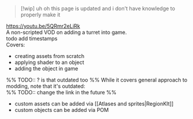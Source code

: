 > [!wip] uh oh this page is updated
> and i don't have knowledge to properly make it

https://youtu.be/5QRmr2eLiRk  
A non-scripted VOD on adding a turret into game.  
todo add timestamps  
Covers:  
- creating assets from scratch  
- applying shader to an object  
- adding the object in game

%% TODO:: ? is that outdated too %%
While it covers general approach to modding, note that it's outdated:  
%% TODO:: change the link in the future %%
- custom assets can be added via [[Atlases and sprites|RegionKIt]]
- custom objects can be added via POM  


